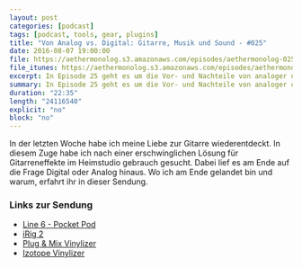 ```yaml
---
layout: post
categories: [podcast]
tags: [podcast, tools, gear, plugins]
title: "Von Analog vs. Digital: Gitarre, Musik und Sound - #025"
date: 2016-08-07 19:00:00
file: https://aethermonolog.s3.amazonaws.com/episodes/aethermonolog-025.mp3
file_itunes: https://aethermonolog.s3.amazonaws.com/episodes/aethermonolog-025.m4a
excerpt: In Episode 25 geht es um die Vor- und Nachteile von analoger und digitaler Studio Technik. In den letzten Wochen habe ich meine Gitarre wiederentdeckt und mich mit Effekten und Sound beschäftigt. Das und mehr in der heutigen Sendung.
summary: In Episode 25 geht es um die Vor- und Nachteile von analoger und digitaler Studio Technik. In den letzten Wochen habe ich meine Gitarre wiederentdeckt und mich mit Effekten und Sound beschäftigt. Das und mehr in der heutigen Sendung. Im Zusammengang mit dem Thema werden die folgenden Links erwähnt<br />  <a href="https://www.thomann.de/de/line6_pocket_pod.htm?partner_id=39958">Line 6 - Pocket Pod</a><br /> <a href="https://www.thomann.de/de/ik_multimedia_irig_2.htm?partner_id=39958">iRig 2</a><br /> <a href="http://www.plugandmix.com/products/p1159-Vinylizer/">Plug and Mix Vinylizer</a><br /> <a href="https://www.izotope.com/en/products/create-and-design/vinyl.html">Izotope Vinylizer - FREE</a><br />
duration: "22:35"
length: "24116540"
explicit: "no"
block: "no"
---
```


In der letzten Woche habe ich meine Liebe zur Gitarre wiederentdeckt. In diesem Zuge habe ich nach einer erschwinglichen Lösung für Gitarreneffekte im Heimstudio gebrauch gesucht. Dabei lief es am Ende auf die Frage Digital oder Analog hinaus. Wo ich am Ende gelandet bin und warum, erfahrt ihr in dieser Sendung.

### Links zur Sendung

* [Line 6 - Pocket Pod](https://www.thomann.de/de/line6_pocket_pod.htm?ref=search_rslt_line+6+pocket+pod_115282_0?partner_id=39958)
* [iRig 2](https://www.thomann.de/de/ik_multimedia_irig_2.htm?ref=search_rslt_irig2_357477_0?partner_id=39958)
* [Plug & Mix Vinylizer](http://www.plugandmix.com/products/p1159-Vinylizer/)
* [Izotope Vinylizer](https://www.izotope.com/en/products/create-and-design/vinyl.html)
